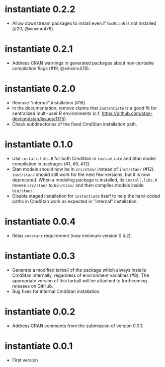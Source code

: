 # instantiate 0.2.2

* Allow downstream packages to install even if `CmdStanR` is not installed (#20, @xinxinc476).

# instantiate 0.2.1

* Address CRAN warnings in generated packages about non-portable compilation flags (#19, @xinxinc476).

# instantiate 0.2.0

* Remove "internal" installation (#16).
* In the documentation, remove claims that `instantiate` is a good fit for centralized multi-user R environments (c.f. https://github.com/stan-dev/cmdstan/issues/1175).
* Check subdirectories of the fixed CmdStan installation path.

# instantiate 0.1.0

* Use `install.libs.R` for both CmdStan in `instantiate` and Stan model compilation in packages (#1, #9, #12).
* Stan models should now be in `src/stan/` instead of `inst/stan/` (#12). `inst/stan/` should still work for the next few versions, but it is now deprecated. When a modeling package is installed, its `install.libs.R` moves `src/stan/` to `bin/stan/` and then compiles models inside `bin/stan/`.
* Disable staged installation for `instantiate` itself to help the hard-coded paths in CmdStan work as expected in "internal" installation.

# instantiate 0.0.4

* Relax `cmdstanr` requirement (now minimum version 0.5.2).

# instantiate 0.0.3

* Generate a modified tarball of the package which always installs CmdStan internally, regardless of environment variables (#8). The appropriate version of this tarball will be attached to forthcoming releases on GitHub.
* Bug fixes for internal CmdStan installation.

# instantiate 0.0.2

* Address CRAN comments from the submission of version 0.0.1.

# instantiate 0.0.1

* First version
